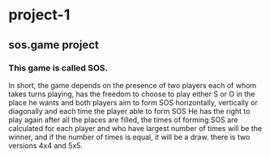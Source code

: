 # project-1
## sos.game project
### This game is called SOS.
In short, the game depends on the presence of two players each of whom takes turns playing, has the freedom to choose to play either S or O in the place he wants and both players aim to form SOS horizontally, vertically or diagonally and each time the player able to form SOS He has the right to play again after all the places are filled, the times of forming SOS are calculated for each player and who have largest number of times will be the winner, and if the number of times is equal, it will be a draw.
there is two versions 4x4 and 5x5.
